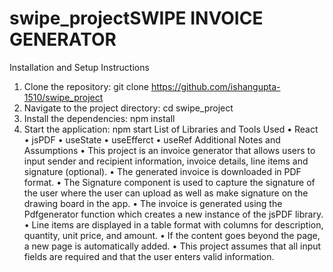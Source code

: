 # swipe_projectSWIPE INVOICE GENERATOR
Installation and Setup Instructions
1.	Clone the repository: git clone https://github.com/ishangupta-1510/swipe_project
2.	Navigate to the project directory: cd swipe_project
3.	Install the dependencies: npm install
4.	Start the application: npm start
List of Libraries and Tools Used
•	React
•	jsPDF
•	useState
•	useEfferct
•	useRef
Additional Notes and Assumptions
•	This project is an invoice generator that allows users to input sender and recipient information, invoice details, line items and signature (optional).
•	The generated invoice is downloaded in PDF format.
•	The Signature component is used to capture the signature of the user where the user can upload as well as make signature on the drawing board in the app.
•	The invoice is generated using the Pdfgenerator function which creates a new instance of the jsPDF library.
•	Line items are displayed in a table format with columns for description, quantity, unit price, and amount.
•	If the content goes beyond the page, a new page is automatically added.
•	This project assumes that all input fields are required and that the user enters valid information.


